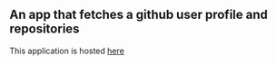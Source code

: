 ## An app that fetches a github user profile and repositories

This application is hosted [here](https://beegithub.netlify.app)